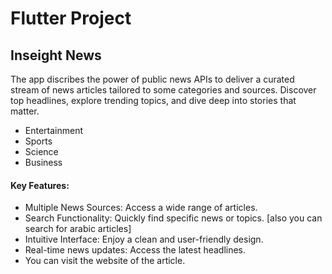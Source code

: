 # Flutter Project

## Inseight News

The app discribes the power of public news APIs to deliver a curated stream of news articles tailored to some categories and sources. Discover top headlines, explore trending topics, and dive deep into stories that matter.

- Entertainment
- Sports
- Science
- Business

#### Key Features:
- Multiple News Sources: Access a wide range of articles.
- Search Functionality: Quickly find specific news or topics. [also you can search for arabic articles]
- Intuitive Interface: Enjoy a clean and user-friendly design.
- Real-time news updates: Access the latest headlines.
- You can visit the website of the article.
